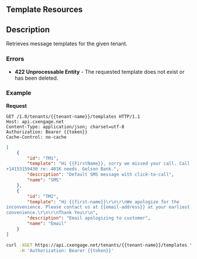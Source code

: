 ## Template Resources

## Description

Retrieves message templates for the given tenant.


### Errors

- **422 Unprocessable Entity** - The requested template does not exist or has been deleted.

### Example

**Request**

```
GET /1.0/tenants/{{tenant-name}}/templates HTTP/1.1
Host: api.cxengage.net
Content-Type: application/json; charset=utf-8
Authorization: Bearer {{token}}
Cache-Control: no-cache
```

```json
[
    {
        "id": "TM1",
        "template": "Hi {{FirstName}}, sorry we missed your call. Call Joe at
+14153159430 re: 401K needs. Gelson Bank.",
        "description": "Default SMS message with click-to-call",
        "name": "SMS"
    },
    {
        "id": "TM2",
        "template": "Hi {{first-name}}\r\n\r\nWe apologize for the
inconvenience. Please contact us at {{email-address}} at your earliest
convenience.\r\n\r\nThank You\r\n",
        "description": "Email apologizing to customer",
        "name": "Email"
    }
]
```

```bash
curl -XGET https://api.cxengage.net/tenants/{{tenant-name}}/templates \
     -H 'Authorization: Bearer {{token}}'
```
